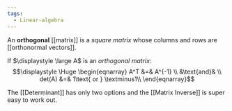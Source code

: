 ```yaml
---
tags:
  - Linear-algebra
---
```

An **orthogonal** [[matrix]] is a *square matrix* whose columns and rows are [[orthonormal vectors]].

If $\displaystyle \large A$ is an *orthogonal matrix*:
$$\displaystyle \Huge \begin{eqnarray} 
A^T &=& A^{-1} \\
&\text{and}& \\
det(A) &=& 1\text{ or } \textminus1\\ 
\end{eqnarray}$$

The [[Determinant]] has only two options and the [[Matrix Inverse]] is super easy to work out.
